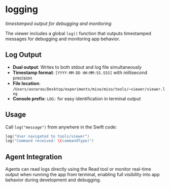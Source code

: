 # logging
*timestamped output for debugging and monitoring*

The viewer includes a global `log()` function that outputs timestamped messages for debugging and monitoring app behavior.

## Log Output
- **Dual output**: Writes to both stdout and log file simultaneously  
- **Timestamp format**: `[YYYY-MM-DD HH:MM:SS.SSS]` with millisecond precision
- **File location**: `/Users/asnaroo/Desktop/experiments/miso/miso/tools/~viewer/viewer.log`
- **Console prefix**: `LOG:` for easy identification in terminal output

## Usage
Call `log("message")` from anywhere in the Swift code:

```swift
log("User navigated to tools/viewer")
log("Command received: \(commandType)")
```

## Agent Integration
Agents can read logs directly using the Read tool or monitor real-time output when running the app from terminal, enabling full visibility into app behavior during development and debugging.